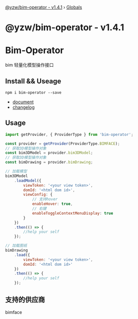 [@yzw/bim-operator - v1.4.1](README.md) › [Globals](globals.md)

# @yzw/bim-operator - v1.4.1

# Bim-Operator

bim 轻量化模型操作接口

## Install && Useage

```shell
npm i bim-operator --save
```

- [document](./doc/globals.md)
- [changelog](./CHANGELOG.md)

## Usage

```js
import getProvider, { ProviderType } from 'bim-operator';

const provider = getProvider(ProviderType.BIMFACE);
// 获取3D模型操作对象
const bim3DModel = provider.bim3DModel;
// 获取3D模型操作对象
const bimDrawing = provider.bimDrawing;

// 加载模型
bim3DModel
    .loadModel({
        viewToken: '<your view token>',
        domId: '<html dom id>',
        viewConfig: {
            // 支持hover
            enableHover: true,
            // 右键
            enableToggleContextMenuDisplay: true
        }
    })
    .then(() => {
        //help your self
    });

// 加载图纸
bimDrawing
    .load({
        viewToken: '<your view token>',
        domId: '<html dom id>'
    })
    .then(() => {
        //help your self
    });
```

## 支持的供应商

bimface
